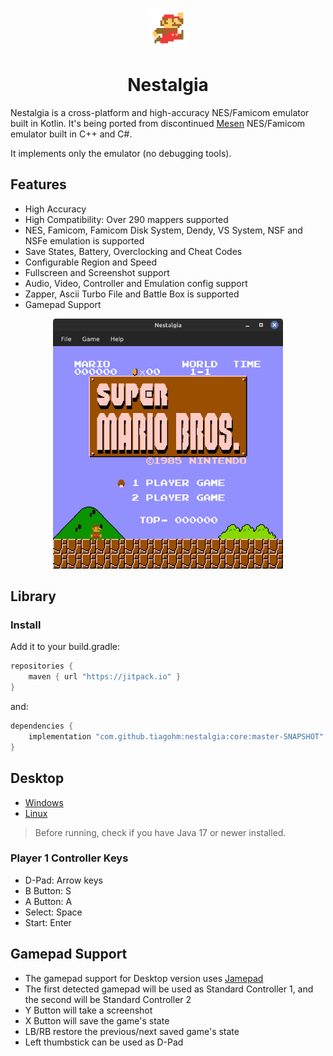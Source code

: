 <p align="center">
<img src="https://github.com/tiagohm/nestalgia/blob/master/docs/mario-256.png?raw=true" height="64" alt="Nestalgia" />
</p>

<h1 align="center">Nestalgia</h1>

Nestalgia is a cross-platform and high-accuracy NES/Famicom emulator built in Kotlin. It's being ported from
discontinued [Mesen](https://github.com/SourMesen/Mesen) NES/Famicom emulator built in C++ and C#.

It implements only the emulator (no debugging tools).

## Features

* High Accuracy
* High Compatibility: Over 290 mappers supported
* NES, Famicom, Famicom Disk System, Dendy, VS System, NSF and NSFe emulation is supported
* Save States, Battery, Overclocking and Cheat Codes
* Configurable Region and Speed
* Fullscreen and Screenshot support
* Audio, Video, Controller and Emulation config support
* Zapper, Ascii Turbo File and Battle Box is supported
* Gamepad Support

<p align="center">
<img src="https://github.com/tiagohm/nestalgia/blob/master/docs/1.png?raw=true" height="400" alt="Nestalgia" />
</p>

## Library

### Install

Add it to your build.gradle:

```gradle
repositories {
    maven { url "https://jitpack.io" }
}
```

and:

```gradle
dependencies {
    implementation "com.github.tiagohm:nestalgia:core:master-SNAPSHOT"
}
```

## Desktop

* [Windows](https://github.com/tiagohm/nestalgia/releases/download/0.10.0/nestalgia-0.10.0-windows.jar)
* [Linux](https://github.com/tiagohm/nestalgia/releases/download/0.10.0/nestalgia-0.10.0-linux.jar)

> Before running, check if you have Java 17 or newer installed.

### Player 1 Controller Keys

* D-Pad: Arrow keys
* B Button: S
* A Button: A
* Select: Space
* Start: Enter

## Gamepad Support

* The gamepad support for Desktop version uses [Jamepad](https://github.com/williamahartman/Jamepad)
* The first detected gamepad will be used as Standard Controller 1, and the second will be Standard Controller 2
* Y Button will take a screenshot
* X Button will save the game's state
* LB/RB restore the previous/next saved game's state
* Left thumbstick can be used as D-Pad
